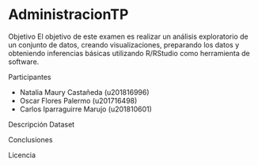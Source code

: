 # AdministracionTP

Objetivo
El objetivo de este examen es realizar un análisis exploratorio de un conjunto de datos, creando visualizaciones, preparando los datos y obteniendo inferencias básicas utilizando R/RStudio como herramienta de software.

Participantes
- Natalia Maury Castañeda (u201816996)
- Oscar Flores Palermo (u201716498)
- Carlos Iparraguirre Marujo (u201810601)

Descripción Dataset

Conclusiones

Licencia
